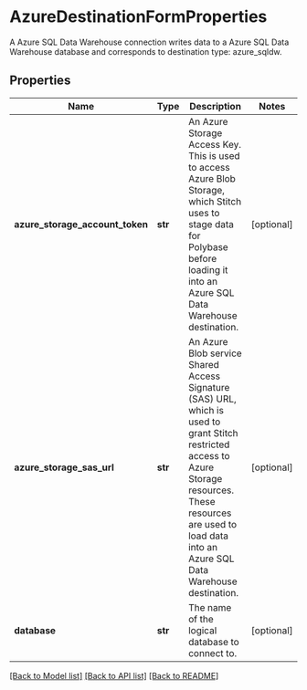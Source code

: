 # AzureDestinationFormProperties

A Azure SQL Data Warehouse connection writes data to a Azure SQL Data Warehouse database and corresponds to destination type: azure_sqldw. 
## Properties
Name | Type | Description | Notes
------------ | ------------- | ------------- | -------------
**azure_storage_account_token** | **str** | An Azure Storage Access Key. This is used to access Azure Blob Storage, which Stitch uses to stage data for Polybase before loading it into an Azure SQL Data Warehouse destination.  | [optional] 
**azure_storage_sas_url** | **str** | An Azure Blob service Shared Access Signature (SAS) URL, which is used to grant Stitch restricted access to Azure Storage resources. These resources are used to load data into an Azure SQL Data Warehouse destination.  | [optional] 
**database** | **str** | The name of the logical database to connect to.  | [optional] 

[[Back to Model list]](../README.md#documentation-for-models) [[Back to API list]](../README.md#documentation-for-api-endpoints) [[Back to README]](../README.md)



